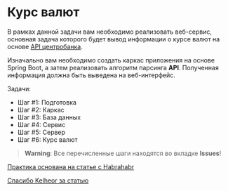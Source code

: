 # Курс валют

В рамках данной задачи вам необходимо реализовать веб-сервис, основная задача которого будет вывод информации о курсе валют на основе [API центробанка](http://www.cbr.ru/scripts/Root.asp?PrtId=SXML).

Изначально вам необходимо создать каркас приложения на основе Spring Boot, а затем реализовать алгоритм парсинга **API**. Полученная информация должна быть выведена на веб-интерфейс. 

Задачи:
* Шаг #1: Подготовка
* Шаг #2: Каркас
* Шаг #3: База данных
* Шаг #4: Сервис
* Шаг #5: Сервер
* Шаг #6: Курс валют

> **Warning**: Все перечисленные шаги находятся во вкладке **Issues**!

[Практика основана на статье с Habrahabr](https://habrahabr.ru/post/257223/) 

[Спасибо Kelheor за статью](https://habrahabr.ru/users/Kelheor/)
